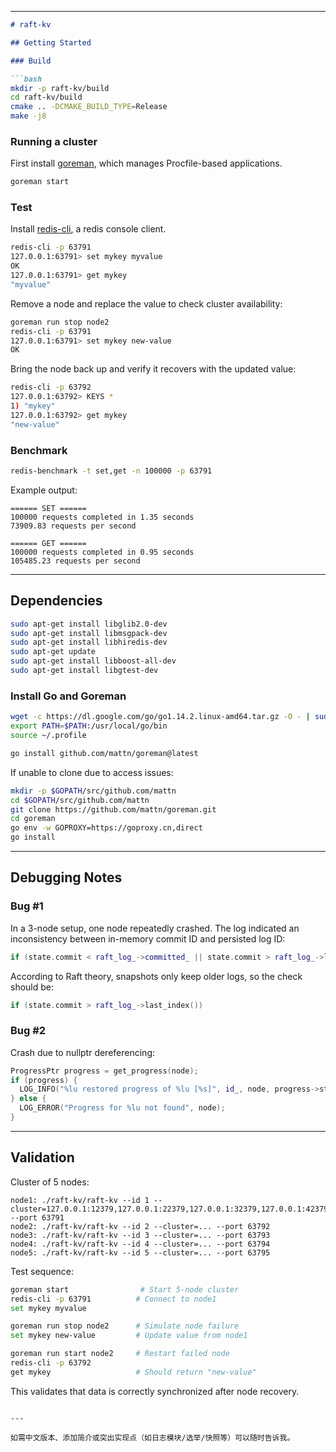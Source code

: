 
---

````markdown
# raft-kv

## Getting Started

### Build

```bash
mkdir -p raft-kv/build
cd raft-kv/build
cmake .. -DCMAKE_BUILD_TYPE=Release
make -j8
````

### Running a cluster

First install [goreman](https://github.com/mattn/goreman), which manages Procfile-based applications.

```bash
goreman start
```

### Test

Install [redis-cli](https://github.com/antirez/redis), a redis console client.

```bash
redis-cli -p 63791
127.0.0.1:63791> set mykey myvalue
OK
127.0.0.1:63791> get mykey
"myvalue"
```

Remove a node and replace the value to check cluster availability:

```bash
goreman run stop node2
redis-cli -p 63791
127.0.0.1:63791> set mykey new-value
OK
```

Bring the node back up and verify it recovers with the updated value:

```bash
redis-cli -p 63792
127.0.0.1:63792> KEYS *
1) "mykey"
127.0.0.1:63792> get mykey
"new-value"
```

### Benchmark

```bash
redis-benchmark -t set,get -n 100000 -p 63791
```

Example output:

```
====== SET ======
100000 requests completed in 1.35 seconds
73909.83 requests per second

====== GET ======
100000 requests completed in 0.95 seconds
105485.23 requests per second
```

---

## Dependencies

```bash
sudo apt-get install libglib2.0-dev
sudo apt-get install libmsgpack-dev 
sudo apt-get install libhiredis-dev 
sudo apt-get update
sudo apt-get install libboost-all-dev
sudo apt-get install libgtest-dev 
```

### Install Go and Goreman

```bash
wget -c https://dl.google.com/go/go1.14.2.linux-amd64.tar.gz -O - | sudo tar -xz -C /usr/local
export PATH=$PATH:/usr/local/go/bin
source ~/.profile

go install github.com/mattn/goreman@latest
```

If unable to clone due to access issues:

```bash
mkdir -p $GOPATH/src/github.com/mattn
cd $GOPATH/src/github.com/mattn
git clone https://github.com/mattn/goreman.git
cd goreman
go env -w GOPROXY=https://goproxy.cn,direct
go install
```

---

## Debugging Notes

### Bug #1

In a 3-node setup, one node repeatedly crashed. The log indicated an inconsistency between in-memory commit ID and persisted log ID:

```cpp
if (state.commit < raft_log_->committed_ || state.commit > raft_log_->last_index())
```

According to Raft theory, snapshots only keep older logs, so the check should be:

```cpp
if (state.commit > raft_log_->last_index())
```

### Bug #2

Crash due to nullptr dereferencing:

```cpp
ProgressPtr progress = get_progress(node);
if (progress) {
  LOG_INFO("%lu restored progress of %lu [%s]", id_, node, progress->string().c_str());
} else {
  LOG_ERROR("Progress for %lu not found", node);
}
```

---

## Validation

Cluster of 5 nodes:

```
node1: ./raft-kv/raft-kv --id 1 --cluster=127.0.0.1:12379,127.0.0.1:22379,127.0.0.1:32379,127.0.0.1:42379,127.0.0.1:52379 --port 63791
node2: ./raft-kv/raft-kv --id 2 --cluster=... --port 63792
node3: ./raft-kv/raft-kv --id 3 --cluster=... --port 63793
node4: ./raft-kv/raft-kv --id 4 --cluster=... --port 63794
node5: ./raft-kv/raft-kv --id 5 --cluster=... --port 63795
```

Test sequence:

```bash
goreman start                # Start 5-node cluster
redis-cli -p 63791          # Connect to node1
set mykey myvalue

goreman run stop node2      # Simulate node failure
set mykey new-value         # Update value from node1

goreman run start node2     # Restart failed node
redis-cli -p 63792
get mykey                   # Should return "new-value"
```

This validates that data is correctly synchronized after node recovery.

```

---

如需中文版本、添加简介或突出实现点（如日志模块/选举/快照等）可以随时告诉我。
```
